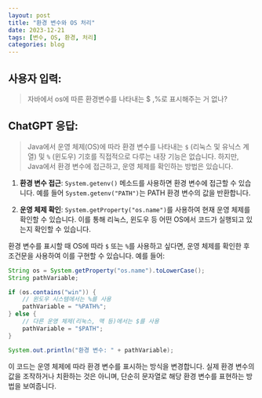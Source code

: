 ```yaml
---
layout: post
title: "환경 변수와 OS 처리"
date: 2023-12-21
tags: [변수, OS, 환경, 처리]
categories: blog
---
```


## 사용자 입력:
> 자바에서 os에 따른 환경변수를 나타내는 $ ,%로 표시해주는 거 없나?

## ChatGPT 응답:
> Java에서 운영 체제(OS)에 따라 환경 변수를 나타내는 `$` (리눅스 및 유닉스 계열) 및 `%` (윈도우) 기호를 직접적으로 다루는 내장 기능은 없습니다. 하지만, Java에서 환경 변수에 접근하고, 운영 체제를 확인하는 방법은 있습니다.

1. **환경 변수 접근**: `System.getenv()` 메소드를 사용하면 환경 변수에 접근할 수 있습니다. 예를 들어 `System.getenv("PATH")`는 PATH 환경 변수의 값을 반환합니다.

2. **운영 체제 확인**: `System.getProperty("os.name")`를 사용하여 현재 운영 체제를 확인할 수 있습니다. 이를 통해 리눅스, 윈도우 등 어떤 OS에서 코드가 실행되고 있는지 확인할 수 있습니다.

환경 변수를 표시할 때 OS에 따라 `$` 또는 `%`를 사용하고 싶다면, 운영 체제를 확인한 후 조건문을 사용하여 이를 구현할 수 있습니다. 예를 들어:

```java
String os = System.getProperty("os.name").toLowerCase();
String pathVariable;

if (os.contains("win")) {
    // 윈도우 시스템에서는 %를 사용
    pathVariable = "%PATH%";
} else {
    // 다른 운영 체제(리눅스, 맥 등)에서는 $를 사용
    pathVariable = "$PATH";
}

System.out.println("환경 변수: " + pathVariable);
```

이 코드는 운영 체제에 따라 환경 변수를 표시하는 방식을 변경합니다. 실제 환경 변수의 값을 조작하거나 치환하는 것은 아니며, 단순히 문자열로 해당 환경 변수를 표현하는 방법을 보여줍니다.

